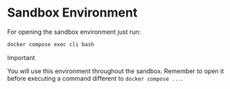 # Sandbox Environment

For opening the sandbox environment just run:

```bash
docker compose exec cli bash
```

> [!IMPORTANT]
> You will use this environment throughout the sandbox.
> Remember to open it before executing a command different to `docker compose ...`.
